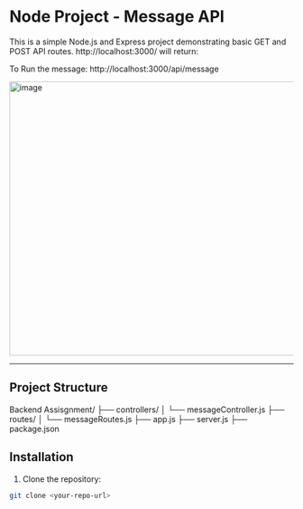 # Node Project - Message API

This is a simple Node.js and Express project demonstrating basic GET and POST API routes.
http://localhost:3000/ will return:

To Run the message: 
http://localhost:3000/api/message


<img width="1877" height="485" alt="image" src="https://github.com/user-attachments/assets/c999b2ad-0da8-42e8-8cd9-ee84621c300e" />

---

## Project Structure

Backend Assisgnment/
├── controllers/
│ └── messageController.js
├── routes/
│ └── messageRoutes.js
├── app.js
├── server.js
├── package.json 

## Installation

1. Clone the repository:

```bash
git clone <your-repo-url>

